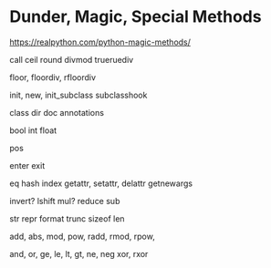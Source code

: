 # Dunder, Magic, Special Methods

https://realpython.com/python-magic-methods/


call
ceil
round
divmod
trueruediv
 

floor, floordiv, rfloordiv


init, new, init_subclass
subclasshook

class
dir
doc
annotations

bool
int
float


pos

enter
exit

eq
hash
index
getattr, setattr, delattr
getnewargs

invert?
lshift
mul?
reduce
sub

str
repr
format
trunc
sizeof
len



add, abs, mod, pow, radd, rmod, rpow,



and, or, ge, le, lt, gt,
ne, neg
xor, rxor

